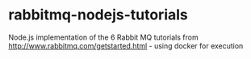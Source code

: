 rabbitmq-nodejs-tutorials
=========================

Node.js implementation of the 6 Rabbit MQ tutorials from http://www.rabbitmq.com/getstarted.html - using docker for execution
